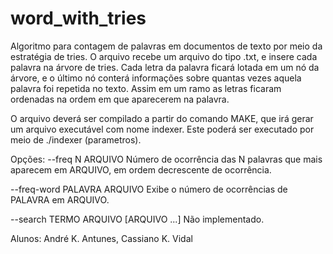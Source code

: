 # word_with_tries

Algoritmo para contagem de palavras em documentos de texto por meio da estratégia de tries. O arquivo recebe um arquivo do tipo .txt, e insere cada palavra na árvore de tries. Cada letra da palavra ficará lotada em um nó da árvore, e o último nó conterá informações sobre quantas vezes aquela palavra foi repetida no texto. Assim em um ramo as letras ficaram ordenadas na ordem em que aparecerem na palavra.

O arquivo deverá ser compilado a partir do comando MAKE, que irá gerar um arquivo executável com nome indexer. Este poderá ser executado por meio de ./indexer (parametros).

Opções:
--freq N ARQUIVO
    Número de ocorrência das N palavras que mais aparecem em ARQUIVO, em
    ordem decrescente de ocorrência.
    
  --freq-word PALAVRA ARQUIVO
    Exibe o número de ocorrências de PALAVRA em ARQUIVO. 
    
  --search TERMO ARQUIVO [ARQUIVO ...]
    Não implementado.

Alunos: André K. Antunes, Cassiano K. Vidal
